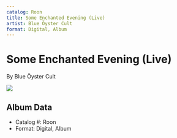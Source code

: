 ```yaml
---
catalog: Roon
title: Some Enchanted Evening (Live)
artist: Blue Öyster Cult
format: Digital, Album
---
```


# Some Enchanted Evening (Live)

By Blue Öyster Cult

![](../../assets/albumcovers/Blue_Öyster_Cult-Some_Enchanted_Evening_Live.png)

## Album Data

- Catalog #: Roon
- Format: Digital, Album

